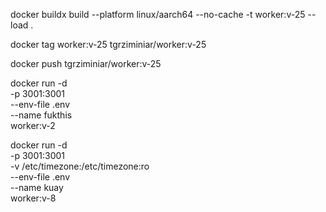 docker buildx build --platform linux/aarch64 --no-cache -t worker:v-25 --load .

docker tag worker:v-25 tgrziminiar/worker:v-25

docker push tgrziminiar/worker:v-25

docker run -d \
  -p 3001:3001 \
  --env-file .env \
  --name fukthis \
  worker:v-2

docker run -d \
  -p 3001:3001 \
  -v /etc/timezone:/etc/timezone:ro \
  --env-file .env \
  --name kuay \
  worker:v-8